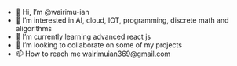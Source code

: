 - 👋 Hi, I’m @wairimu-ian
- 👀 I’m interested in AI, cloud, IOT, programming, discrete math and aligorithms
- 🌱 I’m currently learning advanced react js
- 💞️ I’m looking to collaborate on some of my projects
- 📫 How to reach me wairimuian369@gmail.com

<!---
wairimu-ian/wairimu-ian is a ✨ special ✨ repository because its `README.md` (this file) appears on your GitHub profile.
You can click the Preview link to take a look at your changes.
--->
